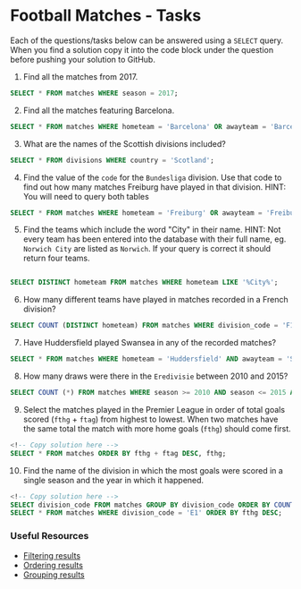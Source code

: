 # Football Matches - Tasks

Each of the questions/tasks below can be answered using a `SELECT` query. When you find a solution copy it into the code block under the question before pushing your solution to GitHub.

1) Find all the matches from 2017.

```sql
SELECT * FROM matches WHERE season = 2017;


```

2) Find all the matches featuring Barcelona.

```sql
SELECT * FROM matches WHERE hometeam = 'Barcelona' OR awayteam = 'Barcelona';


```

3) What are the names of the Scottish divisions included?

```sql
SELECT * FROM divisions WHERE country = 'Scotland';


```

4) Find the value of the `code` for the `Bundesliga` division. Use that code to find out how many matches Freiburg have played in that division. HINT: You will need to query both tables

```sql
SELECT * FROM matches WHERE hometeam = 'Freiburg' OR awayteam = 'Freiburg' AND division_code = 'D1'; 


```

5)  Find the teams which include the word "City" in their name. HINT: Not every team has been entered into the database with their full name, eg. `Norwich City` are listed as `Norwich`. If your query is correct it should return four teams.

```sql

SELECT DISTINCT hometeam FROM matches WHERE hometeam LIKE '%City%'; 


```

6) How many different teams have played in matches recorded in a French division?

```sql
SELECT COUNT (DISTINCT hometeam) FROM matches WHERE division_code = 'F1' OR division_code = 'F2'; 


```

7) Have Huddersfield played Swansea in any of the recorded matches?

```sql
SELECT * FROM matches WHERE hometeam = 'Huddersfield' AND awayteam = 'Swansea' OR hometeam = 'Swansea' AND awayteam = 'Huddersfield'; 


```

8) How many draws were there in the `Eredivisie` between 2010 and 2015?

```sql
SELECT COUNT (*) FROM matches WHERE season >= 2010 AND season <= 2015 AND fthg = ftag AND division_code = 'N1';


```

9) Select the matches played in the Premier League in order of total goals scored (`fthg` + `ftag`) from highest to lowest. When two matches have the same total the match with more home goals (`fthg`) should come first. 

```sql
<!-- Copy solution here -->
SELECT * FROM matches ORDER BY fthg + ftag DESC, fthg;


```

10) Find the name of the division in which the most goals were scored in a single season and the year in which it happened.

```sql
<!-- Copy solution here -->
SELECT division_code FROM matches GROUP BY division_code ORDER BY COUNT(fthg) DESC;
SELECT * FROM matches WHERE division_code = 'E1' ORDER BY fthg DESC;


```

### Useful Resources

- [Filtering results](https://www.w3schools.com/sql/sql_where.asp)
- [Ordering results](https://www.w3schools.com/sql/sql_orderby.asp)
- [Grouping results](https://www.w3schools.com/sql/sql_groupby.asp)